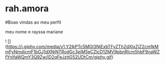 # rah.amora

#Boas vindas ao meu perfil 

meu nome e rayssa mariane


! [] (https://i.giphy.com/media/v1.Y2lkPTc5MGI3NjExbTFyZTh2dXlxZjZ2cm1kMmFyNmdicmF1bGJ1dXNjNTRodGc3ejM5eCZlcD12MV9pbnRlcm5hbF9naWZfYnlfaWQmY3Q9Zw/lD2qFeJzjtG52UDtCm/giphy.gif)
